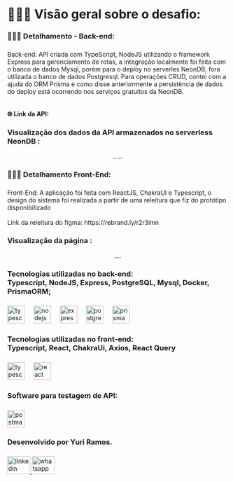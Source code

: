 <h1 align="left">👨🏽‍💻 Visão geral sobre o desafio:</h1>

###

<h3 align="left">👨🏽‍💻 Detalhamento - Back-end:</h3>

###

<p align="left">Back-end: API criada com TypeScript, NodeJS  utilizando o framework Express para gerenciamento de rotas, a integração localmente foi feita com o banco de dados Mysql, porém para o deploy no serverles NeonDB, fora utilizada o banco de dados Postgresql. Para operações CRUD, contei com a ajuda  do ORM Prisma e como disse anteriormente a persistência de dados do deploy está ocorrendo nos serviços gratuitos da NeonDB. <br><br><br> <strong> 🌐 Link da API: </strong>  </p>

###

###

<h3 align="left">Visualização dos dados da API armazenados no serverless NeonDB :</h3>

<div align="center">
  .....

</div>

###

<h3 align="left">👨🏽‍💻 Detalhamento Front-End:</h3>

###

<p align="left">Front-End: A aplicação foi feita com ReactJS, ChakraUI e Typescript, o design do sistema foi realizada a partir de uma releitura que fiz do protótipo disponibilizado <br><br> Link da releitura do figma: https://rebrand.ly/r2r3imn</p>

###
<h3 align="left"> Visualização da página :</h3>

<div align="center">
....
</div>

###

<h3 align="left">Tecnologias utilizadas no back-end:<br>Typescript, NodeJS, Express, PostgreSQL, Mysql, Docker, PrismaORM;</h3>

###

<div align="left">
  <img src="https://cdn.jsdelivr.net/gh/devicons/devicon/icons/typescript/typescript-original.svg" height="40" alt="typescript logo"  />
  <img width="12" />
  <img src="https://cdn.jsdelivr.net/gh/devicons/devicon/icons/nodejs/nodejs-original.svg" height="40" alt="nodejs logo"  />
  <img width="12" />
  <img src="https://cdn.jsdelivr.net/gh/devicons/devicon/icons/express/express-original.svg" height="40" alt="express logo"  />
  <img width="12" />
  <img src="https://cdn.jsdelivr.net/gh/devicons/devicon/icons/postgresql/postgresql-original.svg" height="40" alt="postgresql logo"  />
  <img width="12" />
  <img src="https://img.shields.io/badge/Prisma-2D3748?logo=prisma&logoColor=white&style=for-the-badge" height="40" alt="prisma logo"  />
</div>

###

<h3 align="left">Tecnologias utilizadas no front-end:<br>Typescript, React, ChakraUi, Axios, React Query</h3>

###

<div align="left">
  <img src="https://cdn.jsdelivr.net/gh/devicons/devicon/icons/typescript/typescript-original.svg" height="40" alt="typescript logo"  />
  <img width="12" />
  <img src="https://cdn.jsdelivr.net/gh/devicons/devicon/icons/react/react-original.svg" height="40" alt="react logo"  />
  <img width="12" />
</div>


###

<h3 align="left">Software para testagem de API:</h3>

###

<div align="left">
  <img src="https://img.shields.io/badge/Postman-FF6C37?logo=postman&logoColor=black&style=for-the-badge" height="40" alt="postman logo"  />
</div>

###

<h3 align="left">Desenvolvido por Yuri Ramos.</h3>

###

<div align="left">
  <a href="https://www.linkedin.com/in/yurigabrielramos/" target="_blank">
    <img src="https://raw.githubusercontent.com/maurodesouza/profile-readme-generator/master/src/assets/icons/social/linkedin/default.svg" width="52" height="40" alt="linkedin logo"  />
  </a>
  <a href="https://api.whatsapp.com/send?phone=5512981946294" target="_blank">
    <img src="https://raw.githubusercontent.com/maurodesouza/profile-readme-generator/master/src/assets/icons/social/whatsapp/default.svg" width="52" height="40" alt="whatsapp logo"  />
  </a>
</div>

###
